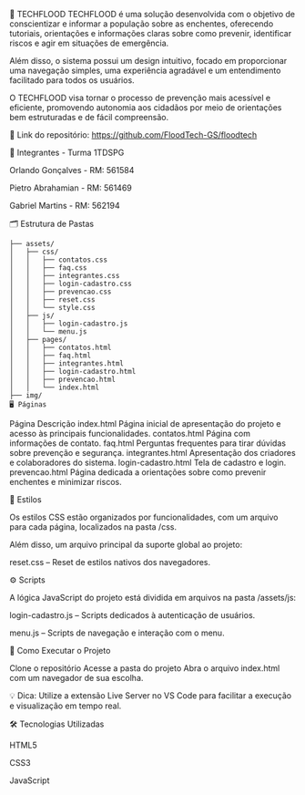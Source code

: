 🌊 TECHFLOOD
TECHFLOOD é uma solução desenvolvida com o objetivo de conscientizar e informar a população sobre as enchentes, oferecendo tutoriais, orientações e informações claras sobre como prevenir, identificar riscos e agir em situações de emergência.

Além disso, o sistema possui um design intuitivo, focado em proporcionar uma navegação simples, uma experiência agradável e um entendimento facilitado para todos os usuários.

O TECHFLOOD visa tornar o processo de prevenção mais acessível e eficiente, promovendo autonomia aos cidadãos por meio de orientações bem estruturadas e de fácil compreensão.


🔗 Link do repositório:
https://github.com/FloodTech-GS/floodtech


👥 Integrantes - Turma 1TDSPG

Orlando Gonçalves - RM: 561584

Pietro Abrahamian - RM: 561469

Gabriel Martins - RM: 562194

🗂 Estrutura de Pastas
```
├── assets/
│   ├── css/
│   │   ├── contatos.css
│   │   ├── faq.css
│   │   ├── integrantes.css
│   │   ├── login-cadastro.css
│   │   ├── prevencao.css
│   │   ├── reset.css
│   │   └── style.css
│   ├── js/
│   │   ├── login-cadastro.js
│   │   └── menu.js
│   ├── pages/
│   │   ├── contatos.html
│   │   ├── faq.html
│   │   ├── integrantes.html
│   │   ├── login-cadastro.html
│   │   ├── prevencao.html
│   │   └── index.html
├── img/
🖥 Páginas
```

Página	Descrição
index.html	Página inicial de apresentação do projeto e acesso às principais funcionalidades.
contatos.html	Página com informações de contato.
faq.html	Perguntas frequentes para tirar dúvidas sobre prevenção e segurança.
integrantes.html	Apresentação dos criadores e colaboradores do sistema.
login-cadastro.html	Tela de cadastro e login.
prevencao.html	Página dedicada a orientações sobre como prevenir enchentes e minimizar riscos.

🎨 Estilos

Os estilos CSS estão organizados por funcionalidades, com um arquivo para cada página, localizados na pasta /css.

Além disso, um arquivo principal da suporte global ao projeto:

reset.css – Reset de estilos nativos dos navegadores.

⚙️ Scripts

A lógica JavaScript do projeto está dividida em arquivos na pasta /assets/js:

login-cadastro.js – Scripts dedicados à autenticação de usuários.

menu.js – Scripts de navegação e interação com o menu.

🚀 Como Executar o Projeto

Clone o repositório
Acesse a pasta do projeto
Abra o arquivo index.html com um navegador de sua escolha.

💡 Dica: Utilize a extensão Live Server no VS Code para facilitar a execução e visualização em tempo real.

🛠️ Tecnologias Utilizadas

HTML5

CSS3

JavaScript


